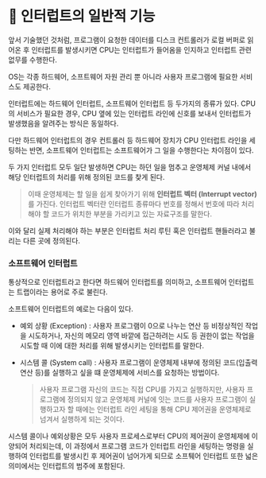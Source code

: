 # 🚓 인터럽트의 일반적 기능

앞서 기술했던 것처럼, 프로그램이 요청한 데이터를 디스크 컨트롤러가 로컬 버퍼로 읽어온 후 인터럽트를 발생시키면 CPU는 인터럽트가 들어옴을 인지하고 인터럽트 관련 없무를 수행한다.

OS는 각종 하드웨어, 소프트웨어 자원 관리 뿐 아니라 사용자 프로그램에 필요한 서비스도 제공한다.

인터럽트에는 하드웨어 인터럽트, 소프트웨어 인터럽트 등 두가지의 종류가 있다. CPU의 서비스가 필요한 경우, CPU 옆에 있는 인터럽트 라인에 신호를 보내서 인터럽트가 발생했음을 알려주는 방식은 동일하다.

다만 하드웨어 인터럽트의 경우 컨트롤러 등 하드웨어 장치가 CPU 인터럽트 라인을 세팅하는 반면, 소프트웨어 인터럽트는 소프트웨어가 그 일을 수행한다는 차이점이 있다.

두 가지 인터럽트 모두 일단 발생하면 CPU는 하던 일을 멈추고 운영체제 커널 내에서 해당 인터럽트의 처리를 위해 정의된 코드를 찾게 된다.

> 이때 운영체제는 할 일을 쉽게 찾아가기 위해 **인터럽트 벡터 (Interrupt vector)** 를 가진다. 인터럽트 벡터란 인터럽트 종류마다 번호를 정해서 번호에 따라 처리해야 할 코드가 위치한 부분을 가리키고 있는 자료구조를 말한다.

이와 달리 실제 처리해야 하는 부분은 인터럽트 처리 루틴 혹은 인터럽트 핸들러라고 불리는 다른 곳에 정의된다.

### 소프트웨어 인터럽트

통상적으로 인터럽트라고 한다면 하드웨어 인터럽트를 의미하고, 소프트웨어 인터럽트는 트랩이라는 용어로 주로 불린다.

소프트웨어 인터럽트의 예로는 다음이 있다.

- 예외 상황 (Exception) : 사용자 프로그램이 0으로 나누는 연산 등 비정상적인 작업을 시도하거나, 자신의 메모리 영역 바깥에 접근하려는 시도 등 권한이 없는 작업을 시도할 때 이에 대한 처리를 위해 발생시키는 인터럽트를 말한다.

- 시스템 콜 (System call) : 사용자 프로그램이 운영체제 내부에 정의된 코드(입출력 연산 등)를 실행하고 싶을 떄 운영체제에 서비스를 요청하는 방법이다.

  > 사용자 프로그램 자신의 코드는 직접 CPU를 가지고 실행하지만, 사용자 프로그램에 정의되지 않고 운영체제 커널에 잇는 코드를 사용자 프로그램이 실행하고자 할 때에는 인터럽트 라인 세팅을 통해 CPU 제어권을 운영체제로 넘겨서 실행하게 되는 것이다.

시스템 콜이나 예외상황은 모두 사용자 프로세스로부터 CPU의 제어권이 운영체제에 이양되어 처리되는데, 이 과정에서 프로그램 코드가 인터럽트 라인을 세팅하는 명령을 실행하여 인터럽트를 발생시킨 후 제어권이 넘어가게 되므로 소프퉤어 인터럽트 또한 넓은 의미에서는 인터럽트의 범주에 포함된다.
